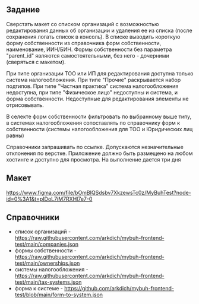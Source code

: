 ## Задание

Сверстать макет со списком организаций с возможностью редактирования данных об организации и удаления ее из списка (после сохранения логать список в консоль). В списке выводить короткую форму собственности из справочника форм собственности, наименование, ИИН/БИН. Формы собственности без параметра "parent_id" являются самостоятельными, без него - дочерними (сверяться с макетом).

При типе организации ТОО или ИП для редактирования доступна только система налогообложения. При типе "Прочие" раскрывается набор подтипов. При типе "Частная практика" система налогообложения недоступна, при типе "Физическое лицо" недоступны и система, и форма собственности. Недоступные для редактирования элементы не отрисовывать.

В селекте форм собственности фильтровать по выбранному выше типу, в системах налогообложения сопоставлять по справочнику форм к собственности (системы налогообложения для ТОО и Юридических лиц равны)

Справочники запрашивать по ссылке. Допускаются незначительные отклонения по верстке. Приложение должно быть размещено на любом хостинге и доступно для просмотра. На выполнение дается три дня

## Макет
https://www.figma.com/file/bOmBIQSdsbv7XkzewsTc0z/MyBuhTest?node-id=0%3A1&t=pIDoL7iM7RXHl7e7-0

## Справочники
- список организаций - https://raw.githubusercontent.com/arkdich/mybuh-frontend-test/main/companies.json
- формы собственности - https://raw.githubusercontent.com/arkdich/mybuh-frontend-test/main/ownerships.json
- системы налогообложения - https://raw.githubusercontent.com/arkdich/mybuh-frontend-test/main/tax-systems.json
- форма к системе - https://github.com/arkdich/mybuh-frontend-test/blob/main/form-to-system.json
